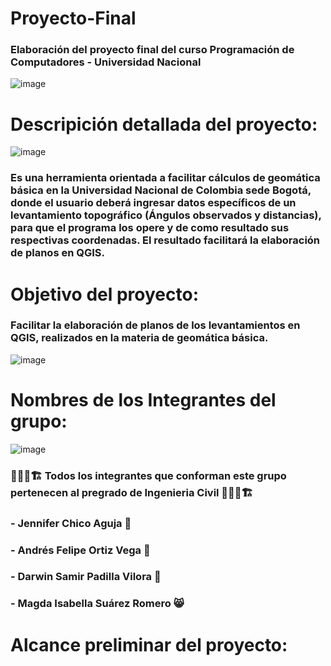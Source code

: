 # Proyecto-Final

### Elaboración del proyecto final del curso Programación de Computadores - Universidad Nacional


![image](https://github.com/user-attachments/assets/7e906e62-7ed5-4480-ac69-e2083511676c)



# Descripición detallada del proyecto:

![image](https://github.com/user-attachments/assets/f7b86121-a615-4cce-beff-fb45099fded4)


### Es una herramienta orientada a facilitar cálculos de geomática básica en la Universidad Nacional de Colombia sede Bogotá, donde el usuario deberá ingresar datos específicos de un levantamiento topográfico (Ángulos observados y distancias), para que el programa los opere y de como resultado sus respectivas coordenadas. El resultado facilitará la elaboración de planos en QGIS.



# Objetivo del proyecto:

### Facilitar la elaboración de planos de los levantamientos en QGIS, realizados en la materia de geomática básica.


![image](https://github.com/user-attachments/assets/52f331f9-0b5c-4fa8-b9ae-e67bebd19d68)



# Nombres de los Integrantes del grupo:

![image](https://github.com/user-attachments/assets/51ee722f-be61-4237-8db3-2913de09dad0)



### 👨📝📐🏗 Todos los integrantes que conforman este grupo pertenecen al pregrado de Ingenieria Civil 👨📝📐🏗
### - Jennifer Chico Aguja 🦊
### - Andrés Felipe Ortiz Vega 🦅
### - Darwin Samir Padilla Vilora 🫏
### - Magda Isabella Suárez Romero 😸

  
# Alcance preliminar del proyecto:
  
  
